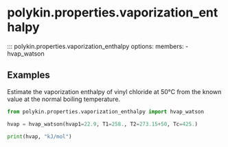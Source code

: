 # polykin.properties.vaporization_enthalpy

::: polykin.properties.vaporization_enthalpy
    options:
        members:
            - hvap_watson

## Examples

Estimate the vaporization enthalpy of vinyl chloride at 50°C from the known value at the normal
boiling temperature.

```python exec="on" source="console"
from polykin.properties.vaporization_enthalpy import hvap_watson

hvap = hvap_watson(hvap1=22.9, T1=258., T2=273.15+50, Tc=425.)

print(hvap, "kJ/mol")
```
